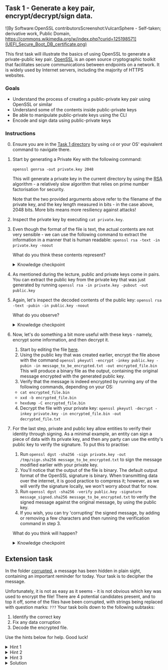 ## Task 1 - Generate a key pair, encrypt/decrypt/sign data.
![By Software:OpenSSL contributorsScreenshot:VulcanSphere - Self-taken; derivative work, Public Domain, https://commons.wikimedia.org/w/index.php?curid=125198571](UEFI_Secure_Boot_DB_certificate.png) 

This first task will illustrate the basics of using OpenSSL to generate a private-public key pair. [OpenSSL](https://en.wikipedia.org/wiki/OpenSSL) is an open source cryptographic toolkit that facilitates secure communications between endpoints on a network. It is widely used by Internet servers, including the majority of HTTPS websites. 

### Goals
- Understand the process of creating a public-private key pair using OpenSSL or similar
- Understand some of the contents inside public-private keys
- Be able to manipulate public-private keys using the CLI
- Encode and sign data using public-private keys


### Instructions
0. Ensure you are in the [Task 1 directory](.) by using `cd` or your OS' equivalent command to navigate there. 
1. Start by generating a Private Key with the following command:

    ```openssl genrsa -out private.key 2048```

    This will generate a private key in the current directory by using the [RSA](https://en.wikipedia.org/wiki/RSA_(cryptosystem)) algorithm - a relatively slow algorithm that relies on prime number factorisation for security. 

    Note that the two provided arguments above refer to the filename of the private key, and the key length measured in bits - in the case above, 2048 bits. More bits means more resiliency against attacks!

2. Inspect the private key by executing 
    ```cat private.key```.


3. Even though the format of the file is text, the actual contents are not very sensible - we can use the following command to extract the information in a manner that is human readable:
```openssl rsa -text -in private.key -noout```

    What do you think these contents represent?

    <details> 
    <summary>Knowledge checkpoint</summary>
    These are the mathematical parameters used in the creation of the private key, stored in hexadecimal format. As mentioned, RSA uses prime numbers to generate private keys - you can notice terms related to number theory, such as modulus or exponent. More importantly, first prime and second prime indicate the prime numbers used in generating the private key - if these are leaked, then the security of the private key has been compromised. More info can be found in the RFC for RSA <a href=https://www.rfc-editor.org/rfc/rfc3447#appendix-A.1.1>here</a>
    </details>


4. As mentioned during the lecture, public and private keys come in pairs. You can extract the public key from the private key that was just generated by running
    ```openssl rsa -in private.key -pubout -out public.key```

5. Again, let's inspect the decoded contents of the public key:
    ```openssl rsa -text -pubin -in public.key -noout```

    What do you observe?
        <details> 
        <summary>Knowledge checkpoint</summary>
        The mathematical parameters in the decoded public key are a subset of the parameters of the private key, in particular the modulus and exponent. The basis of RSA is that of a one-way (trapdoor) function: Given the modulus and exponent, it is impossible to determine the other parameters present in the private key, such as the prime numbers. But given the prime numbers, it is trivial to calculate the modulus and exponent.
        </details>

6. Now, let's do something a bit more useful with these keys - namely, encrypt some information, and then decrypt it.
    1. Start by editing the file [here](./message_to_be_encrypted.txt).
    2. Using the public key that was created earlier, encrypt the file above with the command ```openssl pkeyutl -encrypt -inkey public.key -pubin -in message_to_be_encrypted.txt -out encrypted_file.bin```
    This will produce a binary file as the output, containing the original message encrypted with the generated public key.
    3. Verify that the message is indeed encrypted by running any of the following commands, depending on your OS:
    - `cat encrypted_file.bin`
    - `xxd -b encrypted_file.bin`
    - `hexdump -C encrypted_file.bin`
    4. Decrypt the file with your private key: ```openssl pkeyutl -decrypt -inkey private.key -in encrypted_file.bin -out decrypted_file.txt```

7. For the last step, private and public key allow entities to verify their identity through signing. As a minimal example, an entity can sign a piece of data with its private key, and then any party can use the entity's public key to verify the signature. To put this to practise:
    1. Run ```openssl dgst -sha256 -sign private.key -out /tmp/sign.sha256 message_to_be_encrypted.txt``` to sign the message modified earlier with your private key.
    2. You'll notice that the output of the file is binary. The default output format of the OpenSSL signature is binary. When transmitting data over the internet, it is good practice to compress it; however, as we will verify the signature locally, we won't worry about that for now.
    3. Run ```openssl dgst -sha256 -verify public.key -signature message_signed.sha256 message_to_be_encrypted.txt``` to verify the signed message against the original message, by using the public key.
    4. If you wish, you can try 'corrupting' the signed message, by adding or removing a few characters and then running the verification command in step 3.   
    
    What do you think will happen?
        <details> 
        <summary>Knowledge checkpoint</summary>
        Modifying the signed message causes the signature verification to fail - this shows that signing not only ensures authenticity, but also data integrity.  
        </details>

## Extension task

In the folder [corrupted](./corrupted/), a message has been hidden in plain sight, containing an important reminder for today. Your task is to decipher the message.

Unfortunately, it is not as easy as it seems - it is not obvious which key was used to encrypt the file! There are 4 potential candidates present, and to top it off, some of the files have been corrupted, with strings being replaced with question marks: `???` Your task boils down to the following subtasks:

1. Identify the correct key 
2. Fix any data corruption
3. Decode the encrypted file.


Use the hints below for help. Good luck!

<details> 
<summary>Hint 1</summary>
The only knowledge necessary to achieve this task is what has been covered in previous exercises. If something seems unfamiliar, don't dwell on it too much.
</details>

<details> 
<summary>Hint 2</summary>
It may be useful to refer to the certificates you generated previously, and compare them with the corrupt ones.
</details>

<details> 
<summary>Hint 3</summary>
You're almost certainly looking for a private key. Which candidate resembles an RSA private key file the most?
</details>

<details> 
<summary>Solution</summary>
1.key is the correct file; in addition to that, the ??? need to be replaced with the word PRIVATE. Following that, simply execute the decryption command as illustrated above to get the decrypted file.
</details>
